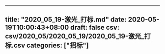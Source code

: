 
---
title: "2020_05_19-激光_打标.md"
date: 2020-05-19T10:00:43+08:00
draft: false
csv: csv/2020_05/2020_05_19/2020_05_19-激光_打标.csv
categories: ["招标"]
---
